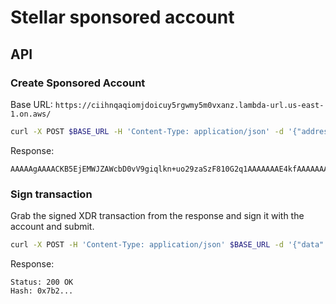 # Stellar sponsored account

## API

### Create Sponsored Account

Base URL: `https://ciihnqaqiomjdoicuy5rgwmy5m0vxanz.lambda-url.us-east-1.on.aws/`

```bash
curl -X POST $BASE_URL -H 'Content-Type: application/json' -d '{"address": "GCFAPEJDCDCYSZAFTRWD2L2X3ARKUWJH7LVDN5ZWSLGF6NOQNWVNIR2X"}'
```

Response:

```text
AAAAAgAAAACKB5EjEMWJZAWcbD0vV9giqlkn+uo29zaSzF810G2q1AAAAAAAE4kfAAAAAAAAAAEAAAAAAAAAAAAAAAAAAAAAAAAAAAAAAAMAAAABAAAAAIoHkSMQxYlkBZxsPS9X2CKqWSf66jb3NpLMXzXQbarUAAAAEAAAAACKB5EjEMWJZAWcbD0vV9giqlkn+uo29zaSzF810G2q1AAAAAAAAAAAAAAAAIoHkSMQxYlkBZxsPS9X2CKqWSf66jb3NpLMXzXQbarUAAAAAAAAAAAAAAABAAAAAIoHkSMQxYlkBZxsPS9X2CKqWSf66jb3NpLMXzXQbarUAAAAEQAAAAAAAAAB0G2q1AAAAEDlth/eKuCmdtDWTllTKdHR591a+yaaF95ZAnIdS25ZdqDEkIYjZW757sFekR+0O4e/xrNr414klY/yUMpoARoI
```

### Sign transaction

Grab the signed XDR transaction from the response and sign it with the account and submit.

```bash
curl -X POST -H 'Content-Type: application/json' $BASE_URL -d '{"data": "AAA..."}'
```

Response:

```text
Status: 200 OK
Hash: 0x7b2...
```

